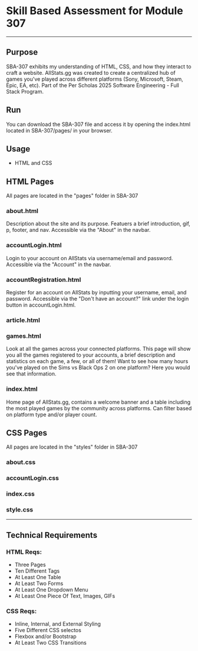 # Skill Based Assessment for Module 307 #
---
## Purpose ##
SBA-307 exhibits my understanding of HTML, CSS, and how they interact to craft a website. AllStats.gg was created to create a centralized hub of games you've played across different platforms (Sony, Microsoft, Steam, Epic, EA, etc). Part of the Per Scholas 2025 Software Engineering - Full Stack Program.
## Run ##
You can download the SBA-307 file and access it by opening the index.html located in SBA-307/pages/ in your browser.

## Usage ##
- HTML and CSS

## HTML Pages ##
All pages are located in the "pages" folder in SBA-307
### about.html ###
Description about the site and its purpose. Featuers a brief introduction, gif, p, footer, and nav. Accessible via the "About" in the navbar.
### accountLogin.html ###
Login to your account on AllStats via username/email and password. Accessible via the "Account" in the navbar. 
### accountRegistration.html ### 
Register for an account on AllStats by inputting your username, email, and password. Accessible via the "Don't have an account?" link under the login button in accountLogin.html.
### article.html ###

### games.html ###
Look at all the games across your connected platforms. This page will show you all the games registered to your accounts, a brief description and statistics on each game, a few, or all of them! Want to see how many hours you've played on the Sims vs Black Ops 2 on one platform? Here you would see that information. 
### index.html ###
Home page of AllStats.gg, contains a welcome banner and a table including the most played games by the community across platforms. Can filter based on platform type and/or player count.
## CSS Pages ##
All pages are located in the "styles" folder in SBA-307
### about.css ###
### accountLogin.css ###
### index.css ###
### style.css ###
---
## Technical Requirements ## 
### HTML Reqs: ###
- Three Pages
- Ten Different Tags
- At Least One Table
- At Least Two Forms
- At Least One Dropdown Menu
- At Least One Piece Of Text, Images, GIFs
### CSS Reqs: ###
- Inline, Internal, and External Styling
- Five Different CSS selectos
- Flexbox and/or Bootstrap
- At Least Two CSS Transitions
